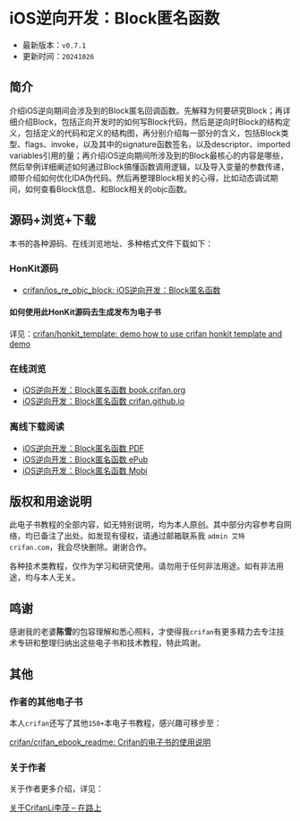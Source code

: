 # iOS逆向开发：Block匿名函数

* 最新版本：`v0.7.1`
* 更新时间：`20241026`

## 简介

介绍iOS逆向期间会涉及到的Block匿名回调函数。先解释为何要研究Block；再详细介绍Block，包括正向开发时的如何写Block代码，然后是逆向时Block的结构定义，包括定义的代码和定义的结构图，再分别介绍每一部分的含义，包括Block类型、flags、invoke，以及其中的signature函数签名，以及descriptor、imported variables引用的量；再介绍iOS逆向期间所涉及到的Block最核心的内容是哪些，然后举例详细阐述如何通过Block搞懂函数调用逻辑，以及导入变量的参数传递，顺带介绍如何优化IDA伪代码。然后再整理Block相关的心得，比如动态调试期间，如何查看Block信息、和Block相关的objc函数。

## 源码+浏览+下载

本书的各种源码、在线浏览地址、多种格式文件下载如下：

### HonKit源码

* [crifan/ios_re_objc_block: iOS逆向开发：Block匿名函数](https://github.com/crifan/ios_re_objc_block)

#### 如何使用此HonKit源码去生成发布为电子书

详见：[crifan/honkit_template: demo how to use crifan honkit template and demo](https://github.com/crifan/honkit_template)

### 在线浏览

* [iOS逆向开发：Block匿名函数 book.crifan.org](https://book.crifan.org/books/ios_re_objc_block/website/)
* [iOS逆向开发：Block匿名函数 crifan.github.io](https://crifan.github.io/ios_re_objc_block/website/)

### 离线下载阅读

* [iOS逆向开发：Block匿名函数 PDF](https://book.crifan.org/books/ios_re_objc_block/pdf/ios_re_objc_block.pdf)
* [iOS逆向开发：Block匿名函数 ePub](https://book.crifan.org/books/ios_re_objc_block/epub/ios_re_objc_block.epub)
* [iOS逆向开发：Block匿名函数 Mobi](https://book.crifan.org/books/ios_re_objc_block/mobi/ios_re_objc_block.mobi)

## 版权和用途说明

此电子书教程的全部内容，如无特别说明，均为本人原创。其中部分内容参考自网络，均已备注了出处。如发现有侵权，请通过邮箱联系我 `admin 艾特 crifan.com`，我会尽快删除。谢谢合作。

各种技术类教程，仅作为学习和研究使用。请勿用于任何非法用途。如有非法用途，均与本人无关。

## 鸣谢

感谢我的老婆**陈雪**的包容理解和悉心照料，才使得我`crifan`有更多精力去专注技术专研和整理归纳出这些电子书和技术教程，特此鸣谢。

## 其他

### 作者的其他电子书

本人`crifan`还写了其他`150+`本电子书教程，感兴趣可移步至：

[crifan/crifan_ebook_readme: Crifan的电子书的使用说明](https://github.com/crifan/crifan_ebook_readme)

### 关于作者

关于作者更多介绍，详见：

[关于CrifanLi李茂 – 在路上](https://www.crifan.org/about/)
